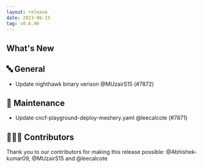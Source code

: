 ```yaml
---
layout: release
date: 2023-06-15
tag: v0.6.96
---
```


## What's New
## 🔤 General
- Update nighthawk binary verison @MUzairS15 (#7872)

## 🧰 Maintenance

- Update cncf-playground-deploy-meshery.yaml @leecalcote (#7871)

## 👨🏽‍💻 Contributors

Thank you to our contributors for making this release possible:
@Abhishek-kumar09, @MUzairS15 and @leecalcote
